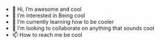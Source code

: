- 👋 Hi, I’m awesome and cool
- 👀 I’m interested in Being cool
- 🌱 I’m currently learning how to be cooler
- 💞️ I’m looking to collaborate on anything that sounds cool
- 📫 How to reach me be cool

<!---
ComedyPlatinum/ComedyPlatinum is a ✨ special ✨ repository because its `README.md` (this file) appears on your GitHub profile.
You can click the Preview link to take a look at your changes.
--->
